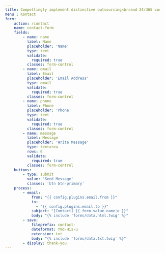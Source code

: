 ```yaml
---
title: Compellingly implement distinctive outsourcing<br>and 24/365 customer service energistically.
menu : Kontact
form:
    action: /contact
    name: contact-form
    fields:
        - name: name
          label: Name
          placeholder: 'Name'
          type: text
          validate:
            required: true
          classes: form-control
        - name: email
          label: Email
          placeholder: 'Email Address'
          type: email
          validate:
            required: true
          classes: form-control
        - name: phone
          label: Phone
          placeholder: 'Phone'
          type: text
          validate:
            required: true
          classes: form-control
        - name: message
          label: Message
          placeholder: 'Write Message'
          type: textarea
          rows: 6
          validate:
            required: true
          classes: form-control
    buttons:
        - type: submit
          value: 'Send Message'
          classes: 'btn btn-primary'
    process:
        - email:
            from: "{{ config.plugins.email.from }}"
            to:
              - "{{ config.plugins.email.to }}"
            subject: "[Contact] {{ form.value.name|e }}"
            body: "{% include 'forms/data.html.twig' %}"
        - save:
            fileprefix: contact-
            dateformat: Ymd-His-u
            extension: txt
            body: "{% include 'forms/data.txt.twig' %}"
        - display: thank-you
---
```

